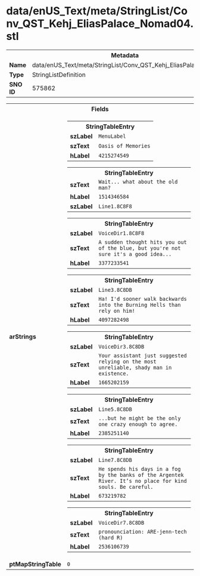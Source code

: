 <h1>data/enUS_Text/meta/StringList/Conv_QST_Kehj_EliasPalace_Nomad04.stl</h1><table><tr><th colspan="100%">Metadata</th></tr><tr><td><b>Name</b></td><td>data/enUS_Text/meta/StringList/Conv_QST_Kehj_EliasPalace_Nomad04.stl</td></tr><tr><td><b>Type</b></td><td>StringListDefinition</td></tr><tr><td><b>SNO ID</b></td><td>575862</td></tr></table>

<table><tr><th colspan="100%">Fields</th></tr><tr><td><b>arStrings</b></td><td><table><tr><th colspan="100%">StringTableEntry</th></tr><tr><td><b>szLabel</b></td><td><code>MenuLabel</code></td></tr><tr><td><b>szText</b></td><td><code>Oasis of Memories</code></td></tr><tr><td><b>hLabel</b></td><td><code>4215274549</code></td></tr></table>


<table><tr><th colspan="100%">StringTableEntry</th></tr><tr><td><b>szText</b></td><td><code>Wait... what about the old man?</code></td></tr><tr><td><b>hLabel</b></td><td><code>1514346584</code></td></tr><tr><td><b>szLabel</b></td><td><code>Line1.8C8F8</code></td></tr></table>


<table><tr><th colspan="100%">StringTableEntry</th></tr><tr><td><b>szLabel</b></td><td><code>VoiceDir1.8C8F8</code></td></tr><tr><td><b>szText</b></td><td><code>A sudden thought hits you out of the blue, but you're not sure it's a good idea...</code></td></tr><tr><td><b>hLabel</b></td><td><code>3377233541</code></td></tr></table>


<table><tr><th colspan="100%">StringTableEntry</th></tr><tr><td><b>szLabel</b></td><td><code>Line3.8C8DB</code></td></tr><tr><td><b>szText</b></td><td><code>Ha! I'd sooner walk backwards into the Burning Hells than rely on him!</code></td></tr><tr><td><b>hLabel</b></td><td><code>4097282498</code></td></tr></table>


<table><tr><th colspan="100%">StringTableEntry</th></tr><tr><td><b>szLabel</b></td><td><code>VoiceDir3.8C8DB</code></td></tr><tr><td><b>szText</b></td><td><code>Your assistant just suggested relying on the most unreliable, shady man in existence.</code></td></tr><tr><td><b>hLabel</b></td><td><code>1665202159</code></td></tr></table>


<table><tr><th colspan="100%">StringTableEntry</th></tr><tr><td><b>szLabel</b></td><td><code>Line5.8C8DB</code></td></tr><tr><td><b>szText</b></td><td><code>...but he might be the only one crazy enough to agree.</code></td></tr><tr><td><b>hLabel</b></td><td><code>2385251140</code></td></tr></table>


<table><tr><th colspan="100%">StringTableEntry</th></tr><tr><td><b>szLabel</b></td><td><code>Line7.8C8DB</code></td></tr><tr><td><b>szText</b></td><td><code>He spends his days in a fog by the banks of the Argentek River. It’s no place for kind souls. Be careful.</code></td></tr><tr><td><b>hLabel</b></td><td><code>673219782</code></td></tr></table>


<table><tr><th colspan="100%">StringTableEntry</th></tr><tr><td><b>szLabel</b></td><td><code>VoiceDir7.8C8DB</code></td></tr><tr><td><b>szText</b></td><td><code>pronounciation: ARE-jenn-tech (hard R)</code></td></tr><tr><td><b>hLabel</b></td><td><code>2536106739</code></td></tr></table>


</td></tr><tr><td><b>ptMapStringTable</b></td><td><code>0</code></td></tr></table>

